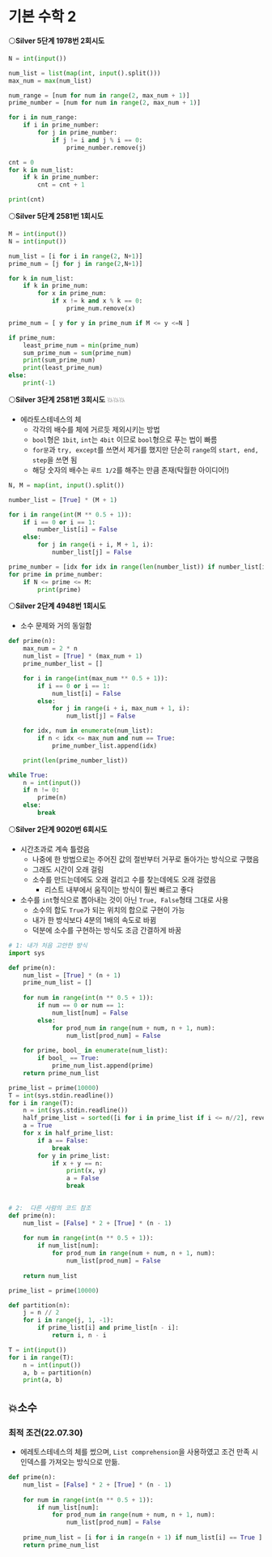 # 기본 수학 2

⚪**Silver 5단계 1978번 2회시도**

```python
N = int(input())

num_list = list(map(int, input().split()))
max_num = max(num_list)

num_range = [num for num in range(2, max_num + 1)]
prime_number = [num for num in range(2, max_num + 1)]

for i in num_range:
    if i in prime_number:
        for j in prime_number:
            if j != i and j % i == 0:
                prime_number.remove(j)

cnt = 0
for k in num_list:
    if k in prime_number:
        cnt = cnt + 1

print(cnt)
```

⚪**Silver 5단계 2581번 1회시도**

```python
M = int(input())
N = int(input())

num_list = [i for i in range(2, N+1)]
prime_num = [j for j in range(2,N+1)]

for k in num_list:
    if k in prime_num:
        for x in prime_num:
            if x != k and x % k == 0:
                prime_num.remove(x)

prime_num = [ y for y in prime_num if M <= y <=N ]

if prime_num:
    least_prime_num = min(prime_num)
    sum_prime_num = sum(prime_num)
    print(sum_prime_num)
    print(least_prime_num)
else:
    print(-1)
```

⚪**Silver 3단계 2581번 3회시도** 💥💥💥

- 에라토스테네스의 체
  - 각각의 배수를 체에 거르듯 제외시키는 방법
  - `bool`형은 `1bit`, `int`는 `4bit` 이므로 `bool`형으로 푸는 법이 빠름
  - `for문`과 `try, except`를 쓰면서 제거를 했지만 단순히 `range`의 `start, end, step`을 쓰면 됨
  - 해당 숫자의 배수는 `루트 1/2`를 해주는 만큼 존재(탁월한 아이디어!)

```python
N, M = map(int, input().split())

number_list = [True] * (M + 1)

for i in range(int(M ** 0.5 + 1)):
    if i == 0 or i == 1:
        number_list[i] = False
    else:
        for j in range(i + i, M + 1, i):
            number_list[j] = False

prime_number = [idx for idx in range(len(number_list)) if number_list[idx] == True]
for prime in prime_number:
    if N <= prime <= M:
        print(prime)
```

⚪**Silver 2단계 4948번 1회시도**

- 소수 문제와 거의 동일함

```python
def prime(n):
    max_num = 2 * n
    num_list = [True] * (max_num + 1)
    prime_number_list = []

    for i in range(int(max_num ** 0.5 + 1)):
        if i == 0 or i == 1:
            num_list[i] = False
        else:
            for j in range(i + i, max_num + 1, i):
                num_list[j] = False

    for idx, num in enumerate(num_list):
        if n < idx <= max_num and num == True:
            prime_number_list.append(idx)

    print(len(prime_number_list))

while True:
    n = int(input())
    if n != 0:
        prime(n)
    else:
        break
```

⚪**Silver 2단계 9020번 6회시도**

- 시간초과로 계속 틀렸음
  - 나중에 한 방법으로는 주어진 값의 절반부터 거꾸로 돌아가는 방식으로 구했음
  - 그래도 시간이 오래 걸림
  - 소수를 만드는데에도 오래 걸리고 수를 찾는데에도 오래 걸렸음
    - 리스트 내부에서 움직이는 방식이 훨씬 빠르고 좋다
- 소수를 `int`형식으로 뽑아내는 것이 아닌 `True, False`형태 그대로 사용
  - 소수의 합도 `True`가 되는 위치의 합으로 구현이 가능
  - 내가 한 방식보다 4분의 1배의 속도로 바뀜
  - 덕분에 소수를 구현하는 방식도 조금 간결하게 바꿈

```python
# 1: 내가 처음 고안한 방식
import sys

def prime(n):
    num_list = [True] * (n + 1)
    prime_num_list = []
    
    for num in range(int(n ** 0.5 + 1)):
        if num == 0 or num == 1:
            num_list[num] = False
        else:
            for prod_num in range(num + num, n + 1, num):
                num_list[prod_num] = False
    
    for prime, bool_ in enumerate(num_list):
        if bool_ == True:
            prime_num_list.append(prime)
    return prime_num_list

prime_list = prime(10000)
T = int(sys.stdin.readline())
for i in range(T):
    n = int(sys.stdin.readline())
    half_prime_list = sorted([i for i in prime_list if i <= n//2], reverse = True)
    a = True
    for x in half_prime_list:
        if a == False:
            break
        for y in prime_list:
            if x + y == n:
                print(x, y)
                a = False
                break

                
# 2:  다른 사람의 코드 참조
def prime(n):
    num_list = [False] * 2 + [True] * (n - 1)
    
    for num in range(int(n ** 0.5 + 1)):
        if num_list[num]:
            for prod_num in range(num + num, n + 1, num):
                num_list[prod_num] = False
    
    return num_list

prime_list = prime(10000)

def partition(n):
    j = n // 2
    for i in range(j, 1, -1):
        if prime_list[i] and prime_list[n - i]:
            return i, n - i

T = int(input())
for i in range(T):
    n = int(input())
    a, b = partition(n)
    print(a, b)

```





## 💥소수

### 최적 조건(22.07.30)

- 에레토스테네스의 체를 썼으며, `List comprehension`을 사용하였고 조건 만족 시 인덱스를 가져오는 방식으로 만듦.

```python
def prime(n):
    num_list = [False] * 2 + [True] * (n - 1)
    
    for num in range(int(n ** 0.5 + 1)):
        if num_list[num]:
            for prod_num in range(num + num, n + 1, num):
                num_list[prod_num] = False
    
    prime_num_list = [i for i in range(n + 1) if num_list[i] == True ]
    return prime_num_list
```

